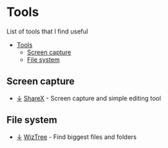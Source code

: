 # Tools

List of tools that I find useful

- [Tools](#tools)
  - [Screen capture](#screen-capture)
  - [File system](#file-system)

## Screen capture

- [↓](https://github.com/ShareX/ShareX/releases/download/v13.1.0/ShareX-13.1.0-setup.exe) [ShareX](https://getsharex.com/) - Screen capture and simple editing tool

## File system

- [↓](https://antibody-software.com/files/wiztree_3_32_portable.zip) [WizTree](https://antibody-software.com/web/software/software/wiztree-finds-the-files-and-folders-using-the-most-disk-space-on-your-hard-drive/) - Find biggest files and folders
